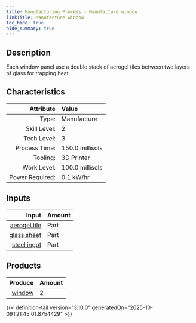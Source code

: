 ```yaml
---
title: Manufacturing Process - Manufacture window
linkTitle: Manufacture window
toc_hide: true
hide_summary: true
---
```

<!-- This is generated by the MarsSim HelpGenertor, do not edit. -->

## Description
 Each window panel use a double stack of aerogel tiles between two layers &#10;&#9;&#9;of glass for trapping heat. 

## Characteristics

| Attribute      | Value |
|--------:|:------|
|Type:|Manufacture|
|Skill Level:|2|
|Tech Level:|3|
|Process Time:|150.0 millisols|
|Tooling:|3D Printer|
|Work Level:|100.0 millisols|
|Power Required:|0.1 kW/hr|

## Inputs

| Input      | Amount |
|--------:|:------|
|[aerogel tile](/docs/definitions/part/aerogel-tile)|Part|8|
|[glass sheet](/docs/definitions/part/glass-sheet)|Part|1|
|[steel ingot](/docs/definitions/part/steel-ingot)|Part|1|

## Products


| Produce      | Amount |
|--------:|:------|
|[window](/docs/definitions/part/window)|2|



{{< definition-tail version="3.10.0" generatedOn="2025-10-09T21:45:01.8754429" >}}



